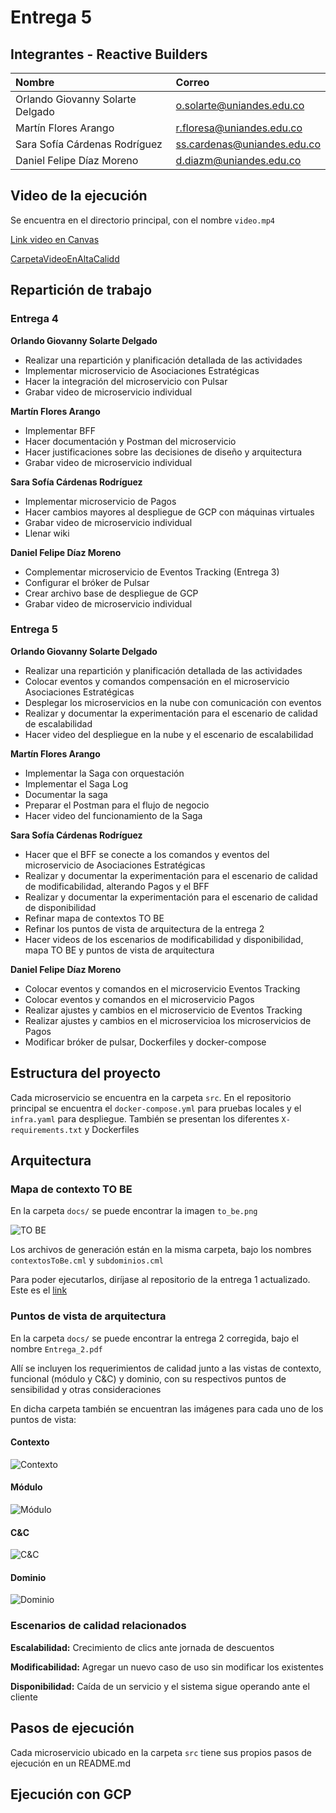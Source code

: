 # Entrega 5

## Integrantes - Reactive Builders

| Nombre | Correo |
| :--- | :--- |
| Orlando Giovanny Solarte Delgado | o.solarte@uniandes.edu.co |
| Martín Flores Arango | r.floresa@uniandes.edu.co |
| Sara Sofía Cárdenas Rodríguez | ss.cardenas@uniandes.edu.co |
| Daniel Felipe Díaz Moreno | d.diazm@uniandes.edu.co |

## Video de la ejecución

Se encuentra en el directorio principal, con el nombre `video.mp4`


[Link video en Canvas](https://www.canva.com/design/DAGzn5Er4PQ/Fnc5eQl4zDDf7eAuf40_EA/edit?ui=eyJEIjp7IlAiOnsiQiI6ZmFsc2V9fX0)

[CarpetaVideoEnAltaCalidd](https://drive.google.com/drive/folders/1T9DMTi5cxOYJw5hnS_ttDESNzULEYIlM?usp=sharing)


## Repartición de trabajo

### Entrega 4

**Orlando Giovanny Solarte Delgado**

- Realizar una repartición y planificación detallada de las actividades
- Implementar microservicio de Asociaciones Estratégicas
- Hacer la integración del microservicio con Pulsar
- Grabar video de microservicio individual

**Martín Flores Arango**

- Implementar BFF
- Hacer documentación y Postman del microservicio
- Hacer justificaciones sobre las decisiones de diseño y arquitectura
- Grabar video de microservicio individual

**Sara Sofía Cárdenas Rodríguez**

- Implementar microservicio de Pagos
- Hacer cambios mayores al despliegue de GCP con máquinas virtuales
- Grabar video de microservicio individual
- Llenar wiki

**Daniel Felipe Díaz Moreno**

- Complementar microservicio de Eventos Tracking (Entrega 3)
- Configurar el bróker de Pulsar
- Crear archivo base de despliegue de GCP
- Grabar video de microservicio individual

### Entrega 5

**Orlando Giovanny Solarte Delgado**

- Realizar una repartición y planificación detallada de las actividades
- Colocar eventos y comandos compensación en el microservicio Asociaciones Estratégicas
- Desplegar los microservicios en la nube con comunicación con eventos
- Realizar y documentar la experimentación para el escenario de calidad de escalabilidad
- Hacer video del despliegue en la nube y el escenario de escalabilidad

**Martín Flores Arango**

- Implementar la Saga con orquestación
- Implementar el Saga Log
- Documentar la saga
- Preparar el Postman para el flujo de negocio
- Hacer video del funcionamiento de la Saga

**Sara Sofía Cárdenas Rodríguez**

- Hacer que el BFF se conecte a los comandos y eventos del microservicio de Asociaciones Estratégicas
- Realizar y documentar la experimentación para el escenario de calidad de modificabilidad, alterando Pagos y el BFF
- Realizar y documentar la experimentación para el escenario de calidad de disponibilidad
- Refinar mapa de contextos TO BE
- Refinar los puntos de vista de arquitectura de la entrega 2
- Hacer videos de los escenarios de modificabilidad y disponibilidad, mapa TO BE y puntos de vista de arquitectura

**Daniel Felipe Díaz Moreno**

- Colocar eventos y comandos en el microservicio Eventos Tracking
- Colocar eventos y comandos en el microservicio Pagos
- Realizar ajustes y cambios en el microservicio de Eventos Tracking
- Realizar ajustes y cambios en el microservicioa los microservicios de Pagos
- Modificar bróker de pulsar, Dockerfiles y docker-compose

## Estructura del proyecto

Cada microservicio se encuentra en la carpeta `src`. En el repositorio principal se encuentra el `docker-compose.yml` para pruebas locales y el `infra.yaml` para despliegue. También se presentan los diferentes `X-requirements.txt` y Dockerfiles

## Arquitectura

### Mapa de contexto TO BE

En la carpeta `docs/` se puede encontrar la imagen `to_be.png`

![TO BE](docs/to_be.png)

Los archivos de generación están en la misma carpeta, bajo los nombres `contextosToBe.cml` y `subdominios.cml`

Para poder ejecutarlos, diríjase al repositorio de la entrega 1 actualizado. Este es el [link](https://github.com/ddi4z/MISW4406-Reactive-Builders-Entrega1/tree/main)

### Puntos de vista de arquitectura

En la carpeta `docs/` se puede encontrar la entrega 2 corregida, bajo el nombre `Entrega_2.pdf`

Allí se incluyen los requerimientos de calidad junto a las vistas de contexto, funcional (módulo y C&C) y dominio, con su respectivos puntos de sensibilidad y otras consideraciones

En dicha carpeta también se encuentran las imágenes para cada uno de los puntos de vista:

#### Contexto

![Contexto](docs/Contexto.jpg)

#### Módulo

![Módulo](docs/Modulo.png)

#### C&C

![C&C](docs/CyC.png)

#### Dominio

![Dominio](docs/Dominio.jpg)

### Escenarios de calidad relacionados

**Escalabilidad:** Crecimiento de clics ante jornada de descuentos

**Modificabilidad:** Agregar un nuevo caso de uso sin modificar los existentes

**Disponibilidad:** Caída de un servicio y el sistema sigue operando ante el cliente

## Pasos de ejecución

Cada microservicio ubicado en la carpeta `src` tiene sus propios pasos de ejecución en un README.md

## Ejecución con GCP

